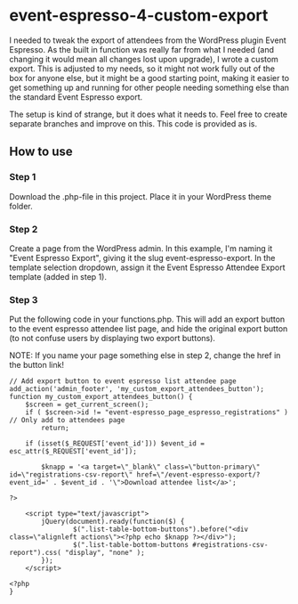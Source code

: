 # event-espresso-4-custom-export
I needed to tweak the export of attendees from the WordPress plugin Event Espresso. As the built in function was really far from what I needed (and changing it would mean all changes lost upon upgrade), I wrote a custom export. This is adjusted to my needs, so it might not work fully out of the box for anyone else, but it might be a good starting point, making it easier to get something up and running for other people needing something else than the standard Event Espresso export.

The setup is kind of strange, but it does what it needs to. Feel free to create separate branches and improve on this. This code is provided as is.

## How to use

### Step 1
Download the .php-file in this project. Place it in your WordPress theme folder.

### Step 2
Create a page from the WordPress admin. In this example, I'm naming it "Event Espresso Export", giving it the slug event-espresso-export. In the template selection dropdown, assign it the Event Espresso Attendee Export template (added in step 1).

### Step 3
Put the following code in your functions.php. This will add an export button to the event espresso attendee list page, and hide the original export button (to not confuse users by displaying two export buttons).

NOTE: If you name your page something else in step 2, change the href in the button link!

```
// Add export button to event espresso list attendee page
add_action('admin_footer', 'my_custom_export_attendees_button');
function my_custom_export_attendees_button() {
    $screen = get_current_screen();
    if ( $screen->id != "event-espresso_page_espresso_registrations" )   // Only add to attendees page
        return;

    if (isset($_REQUEST['event_id'])) $event_id = esc_attr($_REQUEST['event_id']);

        $knapp = '<a target=\"_blank\" class=\"button-primary\" id=\"registrations-csv-report\" href=\"/event-espresso-export/?event_id=' . $event_id . '\">Download attendee list</a>';

?>

    <script type="text/javascript">
        jQuery(document).ready(function($) {
                $(".list-table-bottom-buttons").before("<div class=\"alignleft actions\"><?php echo $knapp ?></div>");
                $(".list-table-bottom-buttons #registrations-csv-report").css( "display", "none" );
        });
    </script>

<?php
}
```
